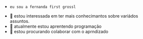 -     eu sou a fernanda first grossl
- 👀 estou interessada em ter mais conhecimantos sobre variádos assuntos.
- 🌱 atualmente estou aprentendo programação
- 💞️ estou procurando colaborar com o aprndizado 


<!---
FernandaGrossl/FernandaGrossl is a ✨ special ✨ repository because its `README.md` (this file) appears on your GitHub profile.
You can click the Preview link to take a look at your changes.
--->

